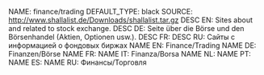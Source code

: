 NAME:   finance/trading
DEFAULT_TYPE: black
SOURCE: http://www.shallalist.de/Downloads/shallalist.tar.gz
DESC EN: Sites about and related to stock exchange.
DESC DE: Seite über die Börse und den Börsenhandel (Aktien, Optionen usw.).
DESC FR:
DESC RU: Сайты с информацией о фондовых биржах
NAME EN: Finance/Trading
NAME DE: Finanzen/Börse
NAME FR:
NAME IT: Finanza/Borsa
NAME NL:
NAME PT:
NAME ES:
NAME RU: Финансы/Торговля

